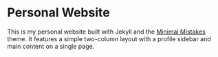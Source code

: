 # Personal Website

This is my personal website built with Jekyll and the [Minimal Mistakes](https://github.com/mmistakes/minimal-mistakes) theme. It features a simple two-column layout with a profile sidebar and main content on a single page.

